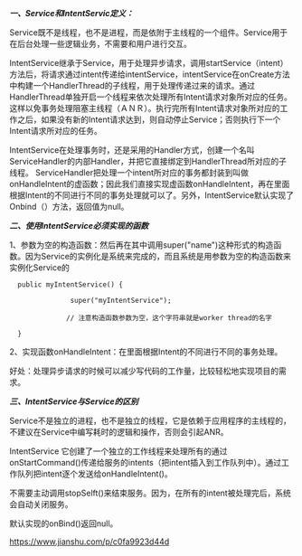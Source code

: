 ***一、Service和IntentServic定义：***

Service既不是线程，也不是进程，而是依附于主线程的一个组件。Service用于在后台处理一些逻辑业务，不需要和用户进行交互。

IntentService继承于Service，用于处理异步请求，调用startService（intent）方法后，将请求通过intent传递给intentService，intentService在onCreate方法中构建一个HandlerThread的子线程，用于处理传递过来的请求。通过HandlerThread单独开启一个线程来依次处理所有Intent请求对象所对应的任务。这样以免事务处理阻塞主线程（ＡＮＲ）。执行完所有Intent请求对象所对应的工作之后，如果没有新的Intent请求达到，则自动停止Service；否则执行下一个Intent请求所对应的任务。

IntentService在处理事务时，还是采用的Handler方式，创建一个名叫ServiceHandler的内部Handler，并把它直接绑定到HandlerThread所对应的子线程。 ServiceHandler把处理一个intent所对应的事务都封装到叫做onHandleIntent的虚函数；因此我们直接实现虚函数onHandleIntent，再在里面根据Intent的不同进行不同的事务处理就可以了。另外，IntentService默认实现了Onbind（）方法，返回值为null。

***二、使用IntentService必须实现的函数***

1、参数为空的构造函数：然后再在其中调用super("name")这种形式的构造函数。因为Service的实例化是系统来完成的，而且系统是用参数为空的构造函数来实例化Service的

      public myIntentService() {

                   super("myIntentService");

                  // 注意构造函数参数为空，这个字符串就是worker thread的名字

      }

2、实现函数onHandleIntent：在里面根据Intent的不同进行不同的事务处理。

好处：处理异步请求的时候可以减少写代码的工作量，比较轻松地实现项目的需求。

***三、IntentService与Service的区别***

Service不是独立的进程，也不是独立的线程，它是依赖于应用程序的主线程的，不建议在Service中编写耗时的逻辑和操作，否则会引起ANR。

IntentService 它创建了一个独立的工作线程来处理所有的通过onStartCommand()传递给服务的intents（把intent插入到工作队列中）。通过工作队列把intent逐个发送给onHandleIntent()。

不需要主动调用stopSelft()来结束服务。因为，在所有的intent被处理完后，系统会自动关闭服务。

默认实现的onBind()返回null。


https://www.jianshu.com/p/c0fa9923d44d
